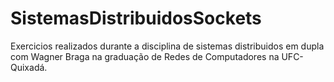 # SistemasDistribuidosSockets
Exercicios realizados durante a disciplina de sistemas distribuidos em dupla com Wagner Braga na graduação de Redes de Computadores na UFC-Quixadá.
